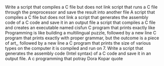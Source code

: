 Write a script that compiles a C file but does not link
 script that runs a C file through the preprocessor and save the result into another file
A script that compiles a C file but does not link
  a script that generates the assembly code of a C code and save it in an output file
a script that compiles a C file and creates an executable named cisfun
C program that prints exactly like Programming is like building a multilingual puzzle, followed by a new line
C program that prints exactly with proper grammar, but the outcome is a piece of art,, followed by a new line
a C program that prints the size of various types on the computer it is compiled and run on
7. Write a script that generates the assembly code (Intel syntax) of a C code and save it in an output file.
A c programming that potray Dora Kopar quote
